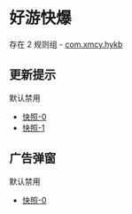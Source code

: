 # 好游快爆

存在 2 规则组 - [com.xmcy.hykb](/src/apps/com.xmcy.hykb.ts)

## 更新提示

默认禁用

- [快照-0](https://i.gkd.li/import/12870604)
- [快照-1](https://i.gkd.li/import/13297450)

## 广告弹窗

默认禁用

- [快照-0](https://i.gkd.li/import/13259427)
